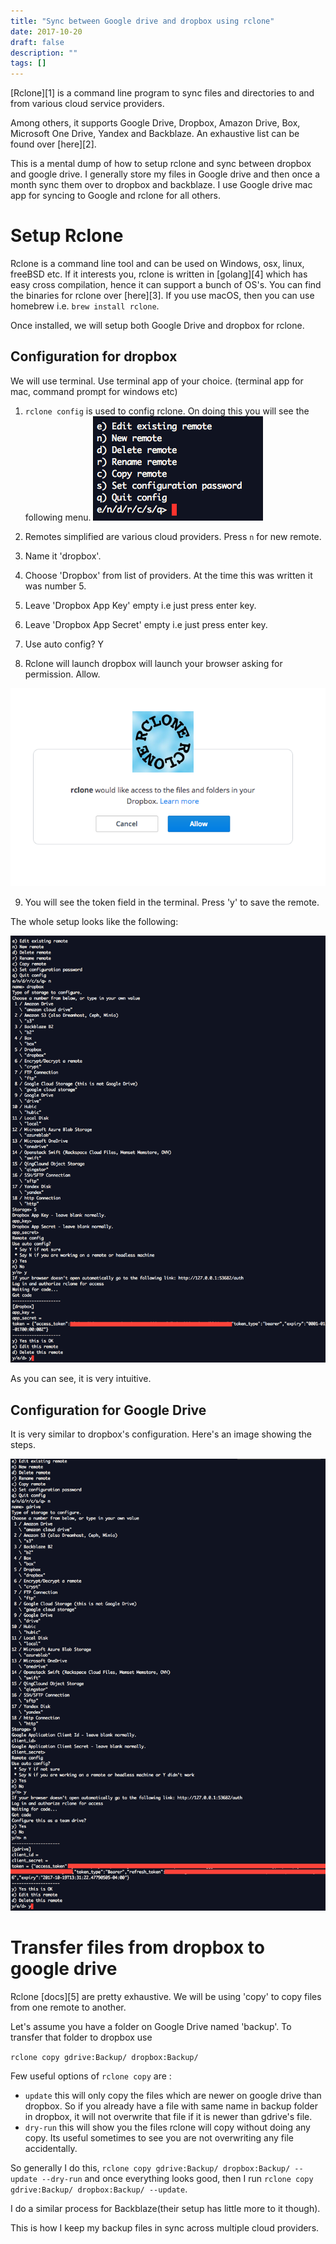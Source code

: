 ```yaml
---
title: "Sync between Google drive and dropbox using rclone"
date: 2017-10-20
draft: false
description: ""
tags: []
---
```


[Rclone][1] is a command line program to sync files and directories to and from various cloud service providers. 

Among others, it supports Google Drive, Dropbox, Amazon Drive, Box, Microsoft One Drive, Yandex and Backblaze. An exhaustive list can be found over [here][2]. 

This is a mental dump of how to setup rclone and sync between dropbox and google drive. I generally store my files in Google drive and then once a month sync them over to dropbox and backblaze. I use Google drive mac app for syncing to Google and rclone for all others. 


# Setup Rclone

Rclone is a command line tool and can be used on Windows, osx, linux, freeBSD etc. If it interests you, rclone is written in [golang][4] which has easy cross compilation, hence it can support a bunch of OS's. You can find the binaries for rclone over [here][3]. If you use macOS, then you can use homebrew i.e. `brew install rclone`. 

Once installed, we will setup both Google Drive and dropbox for rclone. 

## Configuration for dropbox

We will use terminal. Use terminal app of your choice. (terminal app for mac, command prompt for windows etc)

1) `rclone config` is used to config rclone. On doing this you will see the following menu.
  ![](img/2017-10-19-11-44-51.png) 

2) Remotes simplified are various cloud providers. Press `n` for new remote. 

3) Name it 'dropbox'. 

4) Choose 'Dropbox' from list of providers. At the time this was written it was number 5. 

5) Leave 'Dropbox App Key' empty i.e just press enter key. 

6) Leave 'Dropbox App Secret' empty  i.e just press enter key.

7) Use auto config? Y

8) Rclone will launch dropbox will launch your browser asking for permission. Allow.

![](img/2017-10-19-11-59-43.png)

9) You will see the token field in the terminal. Press 'y' to save the remote. 

The whole setup looks like the following:

![](img/2017-10-19-12-04-46.png)

As you can see, it is very intuitive.

## Configuration for Google Drive

It is very similar to dropbox's configuration. Here's an image showing the steps.

![](img/2017-10-19-12-32-21.png)

# Transfer files from dropbox to google drive

Rclone [docs][5] are pretty exhaustive. We will be using 'copy' to copy files from one remote to another. 

Let's assume you have a folder on Google Drive named 'backup'. To transfer that folder to dropbox use 

`rclone copy gdrive:Backup/ dropbox:Backup/`

Few useful options of `rclone copy` are :

* `update` this will only copy the files which are newer on google drive than dropbox. So if you already have a file with same name in backup folder in dropbox, it will not overwrite that file if it is newer than gdrive's file.
* `dry-run` this will show you the files rclone will copy without doing any copy. Its useful sometimes to see you are not overwriting any file accidentally.

So generally I do this, `rclone copy gdrive:Backup/ dropbox:Backup/ --update --dry-run` and once everything looks good, then I run `rclone copy gdrive:Backup/ dropbox:Backup/ --update`.

I do a similar process for Backblaze(their setup has little more to it though).


This is how I keep my backup files in sync across multiple cloud providers.


[^1]:https://rclone.org/
[^2]:https://rclone.org/
[^3]:https://rclone.org/downloads/
[^4]:https://golang.org/
[^5]:https://rclone.org/docs/